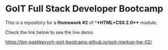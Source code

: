 # GoIT Full Stack Developer Bootcamp

This is a repository for a **Homework #2** of \***\*HTML+CSS 2.0\*\*** module.

Check the link below to see the live demo.

https://tim-pashkevych-goit-bootcamp.github.io/goit-markup-hw-02/
